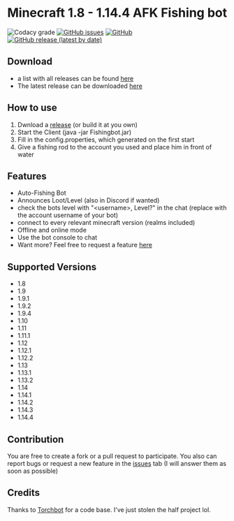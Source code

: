 Minecraft 1.8 - 1.14.4 AFK Fishing bot
=============
![Codacy grade](https://img.shields.io/codacy/grade/05f0f6a5d76444a1b710f911b661bf1d)
[![GitHub issues](https://img.shields.io/github/issues/MrKinau/FishingBot)](https://github.com/MrKinau/FishingBot/issues)
[![GitHub](https://img.shields.io/github/license/MrKinau/FishingBot)](https://github.com/MrKinau/FishingBot/blob/master/LICENSE)
[![GitHub release (latest by date)](https://img.shields.io/github/v/release/MrKinau/FishingBot)](https://github.com/MrKinau/FishingBot/releases/latest)

## Download
-  a list with all releases can be found [here](https://github.com/MrKinau/FishingBot/releases)
-	 The latest release can be downloaded [here](https://github.com/MrKinau/FishingBot/releases/latest)

## How to use
1. Dwnload a [release](https://github.com/MrKinau/FishingBot/releases) (or build it at you own)
2. Start the Client (java -jar Fishingbot.jar)
3. Fill in the config.properties, which generated on the first start
4. Give a fishing rod to the account you used and place him in front of water

## Features
-  Auto-Fishing Bot
-  Announces Loot/Level (also in Discord if wanted)
-  check the bots level with "\<username\>, Level?" in the chat (replace <username> with the account username of your bot)
-  connect to every relevant minecraft version (realms included)
-  Offline and online mode
-  Use the bot console to chat
-  Want more? Feel free to request a feature [here](https://github.com/MrKinau/FishingBot/issues)

## Supported Versions
-  1.8
-  1.9
-  1.9.1
-  1.9.2
-  1.9.4
-  1.10
-  1.11
-  1.11.1
-  1.12
-  1.12.1
-  1.12.2
-  1.13
-  1.13.1
-  1.13.2
-  1.14
-  1.14.1
-  1.14.2
-  1.14.3
-  1.14.4

## Contribution
You are free to create a fork or a pull request to participate. You also can report bugs or request a new feature in the [issues](https://github.com/MrKinau/FishingBot/issues) tab (I will answer them as soon as possible)

## Credits
Thanks to [Torchbot](https://github.com/woder/TorchBot) for a code base. I've just stolen the half project lol.
